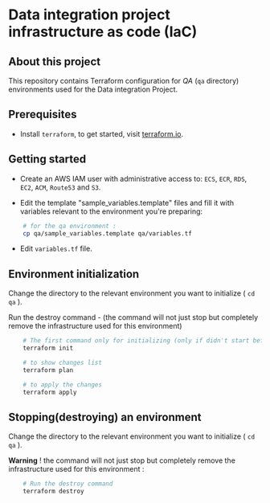 # Data integration project infrastructure as code (IaC)

## About this project
This repository contains Terraform configuration for *QA* (`qa` directory) environments used for the Data integration Project.

## Prerequisites

- Install `terraform`, to get started, visit [terraform.io](https://www.terraform.io/intro/getting-started/install.html).

## Getting started

- Create an AWS IAM user with administrative access to: `ECS`, `ECR`, `RDS`, `EC2`, `ACM`, `Route53` and `S3`.

- Edit the template "sample_variables.template" files and fill it with variables relevant to the environment you're preparing:


```bash
    # for the qa environment :
    cp qa/sample_variables.template qa/variables.tf
```

- Edit `variables.tf` file.

## Environment initialization
Change the directory to the relevant environment you want to initialize ( `cd qa` ).

Run the destroy command - (the command will not just stop but completely remove the infrastructure used for this environment)
```bash
    # The first command only for initializing (only if didn't start before)
    terraform init

    # to show changes list
    terraform plan

    # to apply the changes
    terraform apply
```

## Stopping(destroying) an environment
Change the directory to the relevant environment you want to initialize ( `cd qa` ).

**Warning** ! the command will not just stop but completely remove the infrastructure used for this environment :

```bash
    # Run the destroy command
    terraform destroy
```
